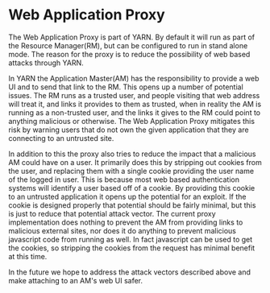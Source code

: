 <!---
  Licensed under the Apache License, Version 2.0 (the "License");
  you may not use this file except in compliance with the License.
  You may obtain a copy of the License at

   http://www.apache.org/licenses/LICENSE-2.0

  Unless required by applicable law or agreed to in writing, software
  distributed under the License is distributed on an "AS IS" BASIS,
  WITHOUT WARRANTIES OR CONDITIONS OF ANY KIND, either express or implied.
  See the License for the specific language governing permissions and
  limitations under the License. See accompanying LICENSE file.
-->

Web Application Proxy
=====================

The Web Application Proxy is part of YARN. By default it will run as part of the Resource Manager(RM), but can be configured to run in stand alone mode. The reason for the proxy is to reduce the possibility of web based attacks through YARN.

In YARN the Application Master(AM) has the responsibility to provide a web UI and to send that link to the RM. This opens up a number of potential issues. The RM runs as a trusted user, and people visiting that web address will treat it, and links it provides to them as trusted, when in reality the AM is running as a non-trusted user, and the links it gives to the RM could point to anything malicious or otherwise. The Web Application Proxy mitigates this risk by warning users that do not own the given application that they are connecting to an untrusted site.

In addition to this the proxy also tries to reduce the impact that a malicious AM could have on a user. It primarily does this by stripping out cookies from the user, and replacing them with a single cookie providing the user name of the logged in user. This is because most web based authentication systems will identify a user based off of a cookie. By providing this cookie to an untrusted application it opens up the potential for an exploit. If the cookie is designed properly that potential should be fairly minimal, but this is just to reduce that potential attack vector. The current proxy implementation does nothing to prevent the AM from providing links to malicious external sites, nor does it do anything to prevent malicious javascript code from running as well. In fact javascript can be used to get the cookies, so stripping the cookies from the request has minimal benefit at this time.

In the future we hope to address the attack vectors described above and make attaching to an AM's web UI safer.
